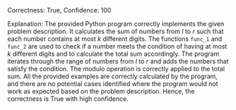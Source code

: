 Correctness: True, Confidence: 100

Explanation: The provided Python program correctly implements the given problem description. It calculates the sum of numbers from $l$ to $r$ such that each number contains at most $k$ different digits. The functions `func_1` and `func_2` are used to check if a number meets the condition of having at most $k$ different digits and to calculate the total sum accordingly. The program iterates through the range of numbers from $l$ to $r$ and adds the numbers that satisfy the condition. The modulo operation is correctly applied to the total sum. All the provided examples are correctly calculated by the program, and there are no potential cases identified where the program would not work as expected based on the problem description. Hence, the correctness is True with high confidence.